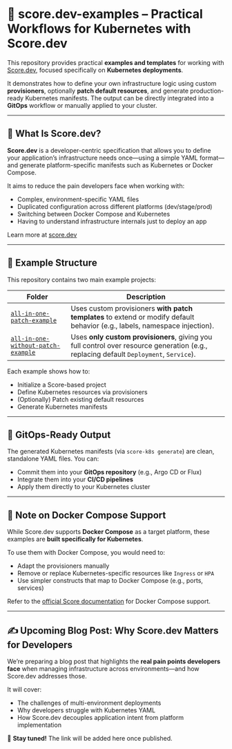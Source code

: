 # 🔧 score.dev-examples – Practical Workflows for Kubernetes with Score.dev

This repository provides practical **examples and templates** for working with [Score.dev](https://score.dev), focused specifically on **Kubernetes deployments**.

It demonstrates how to define your own infrastructure logic using custom **provisioners**, optionally **patch default resources**, and generate production-ready Kubernetes manifests. The output can be directly integrated into a **GitOps** workflow or manually applied to your cluster.

---

## 📘 What Is Score.dev?

**Score.dev** is a developer-centric specification that allows you to define your application’s infrastructure needs once—using a simple YAML format—and generate platform-specific manifests such as Kubernetes or Docker Compose.

It aims to reduce the pain developers face when working with:

* Complex, environment-specific YAML files
* Duplicated configuration across different platforms (dev/stage/prod)
* Switching between Docker Compose and Kubernetes
* Having to understand infrastructure internals just to deploy an app

Learn more at [score.dev](https://score.dev)

---

## 📁 Example Structure

This repository contains two main example projects:

| Folder                                                                   | Description                                                                                                                            |
| ------------------------------------------------------------------------ | -------------------------------------------------------------------------------------------------------------------------------------- |
| [`all-in-one-patch-example`](./all-in-one-patch-example)                 | Uses custom provisioners **with patch templates** to extend or modify default behavior (e.g., labels, namespace injection).            |
| [`all-in-one-without-patch-example`](./all-in-one-without-patch-example) | Uses **only custom provisioners**, giving you full control over resource generation (e.g., replacing default `Deployment`, `Service`). |

Each example shows how to:

* Initialize a Score-based project
* Define Kubernetes resources via provisioners
* (Optionally) Patch existing default resources
* Generate Kubernetes manifests

---

## 🚀 GitOps-Ready Output

The generated Kubernetes manifests (via `score-k8s generate`) are clean, standalone YAML files. You can:

* Commit them into your **GitOps repository** (e.g., Argo CD or Flux)
* Integrate them into your **CI/CD pipelines**
* Apply them directly to your Kubernetes cluster

---

## 🐋 Note on Docker Compose Support

While Score.dev supports **Docker Compose** as a target platform, these examples are **built specifically for Kubernetes**.

To use them with Docker Compose, you would need to:

* Adapt the provisioners manually
* Remove or replace Kubernetes-specific resources like `Ingress` or `HPA`
* Use simpler constructs that map to Docker Compose (e.g., ports, services)

Refer to the [official Score documentation](https://score.dev/docs/) for Docker Compose support.

---

## ✍️ Upcoming Blog Post: Why Score.dev Matters for Developers

We’re preparing a blog post that highlights the **real pain points developers face** when managing infrastructure across environments—and how Score.dev addresses those.

It will cover:

* The challenges of multi-environment deployments
* Why developers struggle with Kubernetes YAML
* How Score.dev decouples application intent from platform implementation

📖 **Stay tuned!** The link will be added here once published.
